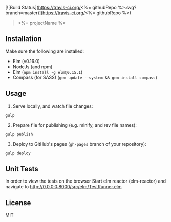 [![Build Status](https://travis-ci.org/<%= githubRepo %>.svg?branch=master)](https://travis-ci.org/<%= githubRepo %>)

> <%= projectName %>

## Installation

Make sure the following are installed:

* Elm (v0.16.0)
* NodeJs (and npm)
* Elm (`npm install -g elm@0.15.1`)
* Compass (for SASS) (`gem update --system && gem install compass`)

## Usage

1. Serve locally, and watch file changes:

`gulp`

2. Prepare file for publishing (e.g. minify, and rev file names):

`gulp publish`

3. Deploy to GitHub's pages (`gh-pages` branch of your repository):

`gulp deploy`

## Unit Tests

In order to view the tests on the browser Start elm reactor (elm-reactor) and navigate to http://0.0.0.0:8000/src/elm/TestRunner.elm

## License

MIT
